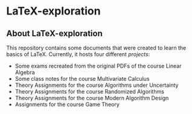 # LaTeX-exploration

## About LaTeX-exploration

This repository contains some documents that were created to learn the basics of LaTeX. Currently, it hosts four different *projects*:

- Some exams recreated from the original PDFs of the course Linear Algebra
- Some class notes for the course Multivariate Calculus
- Theory Assignments for the course Algorithms under Uncertainty
- Theory Assignments for the course Randomized Algorithms
- Theory Assignments for the course Modern Algorithm Design
- Assignments for the course Game Theory

